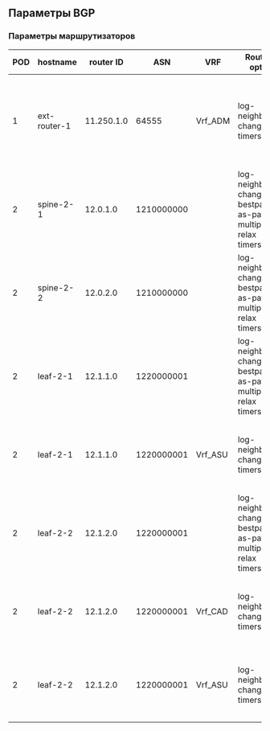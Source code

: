 ## Параметры BGP

### Параметры маршрутизаторов

|POD|	hostname|	router ID|	ASN|	VRF|	Router opts|	AF1|	AF1_opts|	AF2|	AF2_opts|
|--|--|--|--|--|--|--|--|--|--|
|1|	ext-router-1|	11.250.1.0|	64555|	Vrf_ADM|log-neighbor-changes  timers 3 9|	ipv4 unicast|	redistribute connected maximum-paths 2 maximum-paths ibgp 1 import vrf Vrf_EXT|	|	|
|2|	spine-2-1|	12.0.1.0|	1210000000|	|log-neighbor-changes  bestpath as-path multipath-relax timers 3 9|	ipv4 unicast|	  redistribute connected   maximum-paths 2  maximum-paths ibgp 1|	|	|
|2|	spine-2-2|	12.0.2.0|	1210000000|	|log-neighbor-changes bestpath as-path multipath-relax timers 3 9|	ipv4 unicast|	  redistribute connected  maximum-paths 2  maximum-paths ibgp 1|	|	|
|2|	leaf-2-1|	12.1.1.0|	1220000001|	|log-neighbor-changes bestpath as-path multipath-relax timers 3 9|	ipv4 unicast|	  redistribute connected  maximum-paths 2  maximum-paths ibgp 1|	l2vpn evpn|	advertise-all-vni vni 20101 route-target both 1020000000:201 vni 30101 route-target both 1020000000:301||2|	leaf-2-1|	12.1.1.0|	1220000001|	Vrf_CAD|log-neighbor-changes timers 3 9|	ipv4 unicast|	  redistribute connected  maximum-paths 2  maximum-paths ibgp 1|	l2vpn evpn|	advertise ipv4 unicast RD: 12.1.1.0:2000 RT both: 1020000000:2000 RT import: 1030000000:2000|
|2|	leaf-2-1|	12.1.1.0|	1220000001|	Vrf_ASU|log-neighbor-changes timers 3 9|	ipv4 unicast|	  redistribute connected  maximum-paths 2  maximum-paths ibgp 1|	l2vpn evpn|	advertise ipv4 unicast  RD: 12.1.1.0:3000 RT both: 1020000000:3000 RT import: 1030000000:3000|
|2|	leaf-2-2|	12.1.2.0|	1220000001|	|log-neighbor-changes bestpath as-path multipath-relax timers 3 9|	ipv4 unicast|	  redistribute connected  maximum-paths 2  maximum-paths ibgp 1|	l2vpn evpn|	advertise-all-vni vni 20101 route-target both 1020000000:201 vni 30101 route-target both 1020000000:301|
|2|	leaf-2-2|	12.1.2.0|	1220000001|	Vrf_CAD|log-neighbor-changes timers 3 9|	ipv4 unicast|	  redistribute connected  maximum-paths 2  maximum-paths ibgp 1|	l2vpn evpn|	advertise ipv4 unicast  RD: 12.1.2.0:2000 RT both: 1020000000:2000 RT import: 1030000000:2000|
|2|	leaf-2-2|	12.1.2.0|	1220000001|	Vrf_ASU|log-neighbor-changes timers 3 9|	ipv4 unicast|	  redistribute connected  maximum-paths 2  maximum-paths ibgp 1|	l2vpn evpn|	advertise ipv4 unicast  RD: 12.1.2.0:3000 RT both: 1020000000:3000 RT import: 1030000000:3000|
